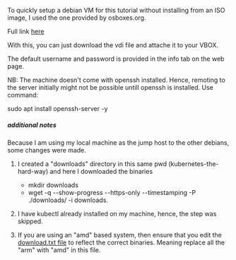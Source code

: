 To quickly setup a debian VM for this tutorial without installing from an ISO image, I used the one provided by osboxes.org.

Full link [here](https://www.osboxes.org/debian/#debian-12-6-info)

With this, you can just download the vdi file and attache it to your VBOX.

The default username and password is provided in the info tab on the web page.

NB: The machine doesn't come with openssh installed. Hence, remoting to the server initially might not be possible untill openssh is installed. Use command:

sudo apt install openssh-server -y


##### additional notes
Because I am using my local machine as the jump host to the other debians, some changes were made.

1. I created a "downloads" directory in this same pwd (kubernetes-the-hard-way) and here I downloaded the binaries
    * mkdir downloads
    * wget -q --show-progress --https-only --timestamping -P ./downloads/ -i downloads.

2. I have kubectl already installed on my machine, hence, the step was skipped.

3. If you are using an "amd" based system, then ensure that you edit the [download.txt file](../downloads.txt) to reflect the correct binaries. Meaning replace all the "arm" with "amd" in this file. 